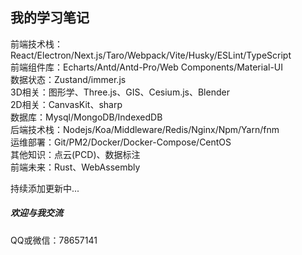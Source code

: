 ## 我的学习笔记
前端技术栈：React/Electron/Next.js/Taro/Webpack/Vite/Husky/ESLint/TypeScript  
前端组件库：Echarts/Antd/Antd-Pro/Web Components/Material-UI  
数据状态：Zustand/immer.js  
3D相关：图形学、Three.js、GIS、Cesium.js、Blender  
2D相关：CanvasKit、sharp  
数据库：Mysql/MongoDB/IndexedDB  
后端技术栈：Nodejs/Koa/Middleware/Redis/Nginx/Npm/Yarn/fnm  
运维部署：Git/PM2/Docker/Docker-Compose/CentOS  
其他知识：点云(PCD)、数据标注  
前端未来：Rust、WebAssembly  

持续添加更新中...

##### 欢迎与我交流
QQ或微信：78657141
